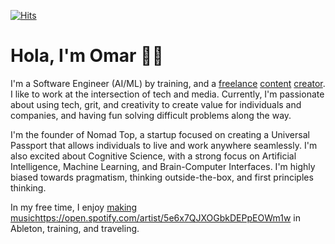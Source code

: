 [![Hits](https://hits.seeyoufarm.com/api/count/incr/badge.svg?url=https%3A%2F%2Fgithub.com%2Fofou&count_bg=%2379C83D&title_bg=%23000000&icon=&icon_color=%23E7E7E7&title=+hits&edge_flat=false)](https://hits.seeyoufarm.com) 

# Hola, I'm Omar 🚶🏻

I'm a Software Engineer (AI/ML) by training, and a [freelance](https://www.youtube.com/watch?v=_MIEZSgQYHE) [content](https://www.youtube.com/watch?v=kFlLzFuslfQ) [creator](https://www.youtube.com/watch?v=ISa10TrJK7w&t=6s). I like to work at the intersection of tech and media. Currently, I'm passionate about using tech, grit, and creativity to create value for individuals and companies, and having fun solving difficult problems along the way.

I'm the founder of Nomad Top, a startup focused on creating a Universal Passport that allows individuals to live and work anywhere seamlessly. I'm also excited about Cognitive Science, with a strong focus on Artificial Intelligence, Machine Learning, and Brain-Computer Interfaces. I'm highly biased towards pragmatism, thinking outside-the-box, and first principles thinking.

In my free time, I enjoy [making music](https://open.spotify.com/artist/5e6x7QJXOGbkDEPpEOWm1w)https://open.spotify.com/artist/5e6x7QJXOGbkDEPpEOWm1w in Ableton, training, and traveling.
